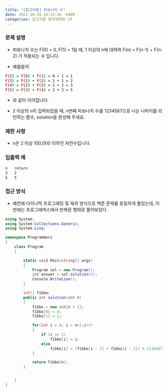 ```yaml
---
title: "[알고리즘] 피보나치 수"
date: 2021-10-28 14:15:28 -0400
categories: 알고리즘 동적계획법 C#
---
```




### 문제 설명

- 피보나치 수는 F(0) = 0, F(1) = 1일 때, 1 이상의 n에 대하여 F(n) = F(n-1) + F(n-2) 가 적용되는 수 입니다.

- 예를들어

```sh
F(2) = F(0) + F(1) = 0 + 1 = 1
F(3) = F(1) + F(2) = 1 + 1 = 2
F(4) = F(2) + F(3) = 1 + 2 = 3
F(5) = F(3) + F(4) = 2 + 3 = 5
```
- 와 같이 이어집니다.

- 2 이상의 n이 입력되었을 때, n번째 피보나치 수를 1234567으로 나눈 나머지를 리턴하는 함수, solution을 완성해 주세요.

### 제한 사항

- n은 2 이상 100,000 이하인 자연수입니다.

### 입출력 예

```sh
n	return
3	2
5	5
```



### 접근 방식

- 예전에 다이나믹 프로그래밍 및 재귀 방식으로 백준 문제를 동일하게 풀었는데, 이번에는 프로그래머스에서 반복문 형태로 풀어보았다.


```csharp
using System;
using System.Collections.Generic;
using System.Linq;

namespace Programmers
{
    class Program
    {

        static void Main(string[] args)
        {
            Program sol = new Program();
            int answer = sol.solution(3);
            Console.WriteLine();
        }

        int[] fibbo;
        public int solution(int n)
        {
            fibbo = new int[n + 1];
            fibbo[0] = 0;
            fibbo[1] = 1;

            for(int i = 0; i < n+1;i++)
            {
                if (i <= 1)
                    fibbo[i] = i;
                else
                    fibbo[i] = (fibbo[i - 1] + fibbo[i - 2]) % 1234567;
            }

            return fibbo[n];
        }


    }
}

```